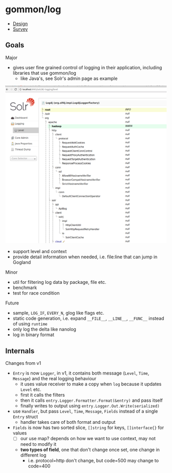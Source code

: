 # gommon/log

- [Design](design)
- [Survey](survey)

## Goals

Major

- gives user fine grained control of logging in their application, including libraries that use gommon/log
  - like Java's, see Solr's admin page as example

![solr-log-admin](solr-log-admin.png)

- support level and context
- provide detail information when needed, i.e. file:line that can jump in Gogland

Minor

- util for filtering log data by package, file etc.
- benchmark
- test for race condition

Future

- sample, `LOG_IF`, `EVERY_N`, glog like flags etc.
- static code generation, i.e. expand `__FILE__`, `__LINE__`, `__FUNC__` instead of using `runtime`
- only log the delta like nanolog
- log in binary format

## Internals

Changes from v1

- `Entry` is now `Logger`, in v1, it contains both message (`Level`, `Time`, `Message`) and the real logging behaviour
  - it uses value receiver to make a copy when `log` because it updates `Level` etc.
  - first it calls the filters
  - then it calls `entry.Logger.Formatter.Format(&entry)` and pass itself
  - finally writes to output using `entry.Logger.Out.Write(serialized)`
- use `Handler`, but pass `Level`, `Time`, `Message`, `Fields` instead of a single `Entry` struct
  - handler takes care of both format and output
- `Fields` is now has two sorted slice, `[]string` for keys, `[]interface{}` for values
  - [ ] our use map? depends on how we want to use context, may not need to modify it
  - **two types of field**, one that don't change once set, one change in different log
    - i.e. protocol=http don't change, but code=500 may change to code=400
